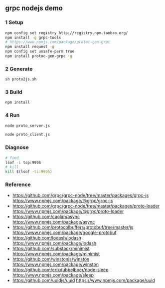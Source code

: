 ## grpc nodejs demo
### 1 Setup
```bash
npm config set registry http://registry.npm.taobao.org/
npm install -g grpc-tools
# https://www.npmjs.com/package/protoc-gen-grpc
npm install request -g
npm config set unsafe-perm true
npm install protoc-gen-grpc -g
```

### 2 Generate
```bash
sh proto2js.sh
```

### 3 Build
```bash
npm install
```

### 4 Run
```bash
node proto_server.js
```

```bash
node proto_client.js
```

### Diagnose
```bash
# find
lsof -i tcp:9996
# kill
kill $(lsof -ti:9996)
```
### Reference
- https://github.com/grpc/grpc-node/tree/master/packages/grpc-js https://www.npmjs.com/package/@grpc/grpc-js
- https://github.com/grpc/grpc-node/tree/master/packages/proto-loader https://www.npmjs.com/package/@grpc/proto-loader
- https://github.com/caolan/async https://www.npmjs.com/package/async
- https://github.com/protocolbuffers/protobuf/tree/master/js https://www.npmjs.com/package/google-protobuf
- https://github.com/lodash/lodash https://www.npmjs.com/package/lodash
- https://github.com/substack/minimist https://www.npmjs.com/package/minimist
- https://github.com/winstonjs/winston https://www.npmjs.com/package/winston
- https://github.com/erikdubbelboer/node-sleep https://www.npmjs.com/package/sleep
- https://github.com/uuidjs/uuid https://www.npmjs.com/package/uuid